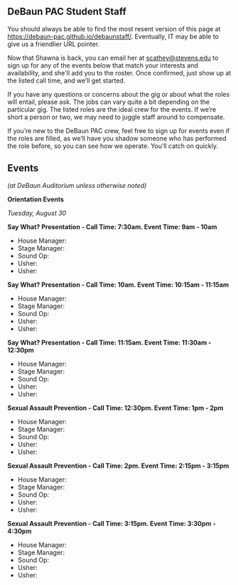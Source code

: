 ## DeBaun PAC Student Staff

You should always be able to find the most resent version of this page at <https://debaun-pac.github.io/debaunstaff/>. Eventually, IT may be able to give us a friendlier URL pointer.

Now that Shawna is back, you can email her at <scathey@stevens.edu>  to sign up for any of the events below that match your interests and availability, and she'll add you to the roster. Once confirmed, just show up at the listed call time, and we’ll get started.

If you have any questions or concerns about the gig or about what the roles will entail, please ask. The jobs can vary quite a bit depending on the particular gig. The listed roles are the ideal crew for the events. If we’re short a person or two, we may need to juggle staff around to compensate.

If you’re new to the DeBaun PAC crew, feel free to sign up for events even if the roles are filled, as we’ll have you shadow someone who has performed the role before, so you can see how we operate. You’ll catch on quickly.


## Events
*(at DeBaun Auditorium unless otherwise noted)*

**Orientation Events**

*Tuesday, August 30*

**Say What? Presentation - Call Time: 7:30am. Event Time: 9am - 10am**

- House Manager:
- Stage Manager: 
- Sound Op: 
- Usher: 
- Usher:


**Say What? Presentation - Call Time: 10am. Event Time: 10:15am - 11:15am**

- House Manager:
- Stage Manager: 
- Sound Op: 
- Usher: 
- Usher:


**Say What? Presentation - Call Time: 11:15am. Event Time: 11:30am - 12:30pm**

- House Manager:
- Stage Manager: 
- Sound Op: 
- Usher: 
- Usher:


**Sexual Assault Prevention - Call Time: 12:30pm. Event Time: 1pm - 2pm**

- House Manager:
- Stage Manager: 
- Sound Op: 
- Usher: 
- Usher:


**Sexual Assault Prevention - Call Time: 2pm. Event Time: 2:15pm - 3:15pm**

- House Manager:
- Stage Manager: 
- Sound Op: 
- Usher: 
- Usher:


**Sexual Assault Prevention - Call Time: 3:15pm. Event Time: 3:30pm - 4:30pm**

- House Manager:
- Stage Manager: 
- Sound Op: 
- Usher: 
- Usher:
